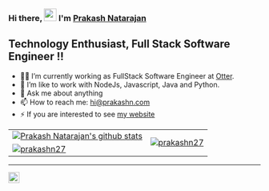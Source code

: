 

<!--
**prakashn27/prakashn27** is a ✨ _special_ ✨ repository because its `README.md` (this file) appears on your GitHub profile.

Here are some ideas to get you started:

- 🔭 I’m currently working on ...
- 🌱 I’m currently learning ...
- 👯 I’m looking to collaborate on ...
- 🤔 I’m looking for help with ...
- 💬 Ask me about ...
- 📫 How to reach me: ...
- 😄 Pronouns: ...
- ⚡ Fun fact: ...
-->

### Hi there, <img src="https://media.giphy.com/media/hvRJCLFzcasrR4ia7z/giphy.gif" width="25px"> I'm [Prakash Natarajan](https://www.linkedin.com/in/prakashnatarajan1)

## Technology Enthusiast,  Full Stack Software Engineer !!
-  👨‍💻 I’m currently working as FullStack Software Engineer at [Otter](https://otter.ca).
- 🌱 I’m like to work with NodeJs, Javascript, Java and Python.
- 💬 Ask me about anything
- 📫 How to reach me: <hi@prakashn.com>
- ⚡ If you are interested to see [my website](https://prakashn.com)

<table>
  <tr>
    <td>
    <a href="https://github.com/prakashn27">
        <img align="center" src="https://github-readme-stats.vercel.app/api?username=prakashn27&show_icons=true&count_private=true&theme=buefy&icon_color=7957d5&hide_border=true" alt="Prakash Natarajan's github stats" />
    </a>
    </td>
    <td rowspan="2">
    <a href="https://github.com/prakashn27">
        <img align="center" src="https://github-readme-stats.vercel.app/api/top-langs?username=prakashn27&locale=en&show_icons=true&count_private=true&theme=buefy&icon_color=7957d5&hide_border=true" alt="prakashn27" />
    </a>
    </td>
  </tr>
  <tr>
    <td>
    <a href="https://github.com/prakashn27">
        <img align="center" src="https://github-readme-streak-stats.herokuapp.com?user=prakashn27&theme=buefy&hide_border=true&date_format=M%20j%5B%2C%20Y%5D&currStreakNum=DD2727&currStreakLabel=7a58d5&fire=DD2727" alt="prakashn27" />
    </a>
    </td>
  </tr>
</table>
<!--
### Languages and Tools:

<img align="left" alt="Atom Editor" width="26px" src="https://seeklogo.com/images/A/atom-logo-19BD90FF87-seeklogo.com.png" />
<img align="left" alt="HTML5" width="26px" src="https://raw.githubusercontent.com/github/explore/80688e429a7d4ef2fca1e82350fe8e3517d3494d/topics/html/html.png" />
<img align="left" alt="CSS3" width="26px" src="https://raw.githubusercontent.com/github/explore/80688e429a7d4ef2fca1e82350fe8e3517d3494d/topics/css/css.png" />
<img align="left" alt="JavaScript" width="26px" src="https://raw.githubusercontent.com/github/explore/80688e429a7d4ef2fca1e82350fe8e3517d3494d/topics/javascript/javascript.png" />
<img align="left" alt="React" width="26px" src="https://raw.githubusercontent.com/github/explore/80688e429a7d4ef2fca1e82350fe8e3517d3494d/topics/react/react.png" />
<img align="left" alt="GraphQL" width="26px" src="https://raw.githubusercontent.com/github/explore/80688e429a7d4ef2fca1e82350fe8e3517d3494d/topics/graphql/graphql.png" />
<img align="left" alt="Node.js" width="26px" src="https://raw.githubusercontent.com/github/explore/80688e429a7d4ef2fca1e82350fe8e3517d3494d/topics/nodejs/nodejs.png" />
<img align="left" alt="Deno" width="26px" src="https://raw.githubusercontent.com/github/explore/361e2821e2dea67711cde99c9c40ed357061cf27/topics/deno/deno.png" />
<img align="left" alt="SQL" width="26px" src="https://raw.githubusercontent.com/github/explore/80688e429a7d4ef2fca1e82350fe8e3517d3494d/topics/sql/sql.png" />
<img align="left" alt="MySQL" width="26px" src="https://raw.githubusercontent.com/github/explore/80688e429a7d4ef2fca1e82350fe8e3517d3494d/topics/mysql/mysql.png" />
<img align="left" alt="MongoDB" width="26px" src="https://raw.githubusercontent.com/github/explore/80688e429a7d4ef2fca1e82350fe8e3517d3494d/topics/mongodb/mongodb.png" />
<img align="left" alt="Git" width="26px" src="https://raw.githubusercontent.com/github/explore/80688e429a7d4ef2fca1e82350fe8e3517d3494d/topics/git/git.png" />
<img align="left" alt="GitHub" width="26px" src="https://raw.githubusercontent.com/github/explore/78df643247d429f6cc873026c0622819ad797942/topics/github/github.png" />
<img align="left" alt="HTML5" width="26px" src="https://raw.githubusercontent.com/github/explore/80688e429a7d4ef2fca1e82350fe8e3517d3494d/topics/terminal/terminal.png" />
<img align="left" alt="HTML5" width="26px" src="https://miro.medium.com/max/3964/1*AwvDJDfErlD34ox2QpwGoA.png" />
<img align="left" alt="HTML5" width="26px" src="https://seeklogo.com/images/B/blockchain-logo-099BC7E414-seeklogo.com.png" />
<br />
<br />
-->

---


[<img align="left" alt="Aditya Mandil | LinkedIn" width="22px" src="https://cdn.jsdelivr.net/npm/simple-icons@v3/icons/linkedin.svg" />](https://www.linkedin.com/in/prakashnatarajan1/)
